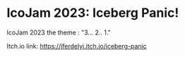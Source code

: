 # IcoJam 2023: Iceberg Panic!

IcoJam 2023 the theme : "3... 2.. 1."

Itch.io link: https://jferdelyi.itch.io/iceberg-panic
